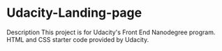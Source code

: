 # Udacity-Landing-page
Description 
This project is for Udacity's Front End Nanodegree program. HTML and CSS starter code provided by Udacity.
